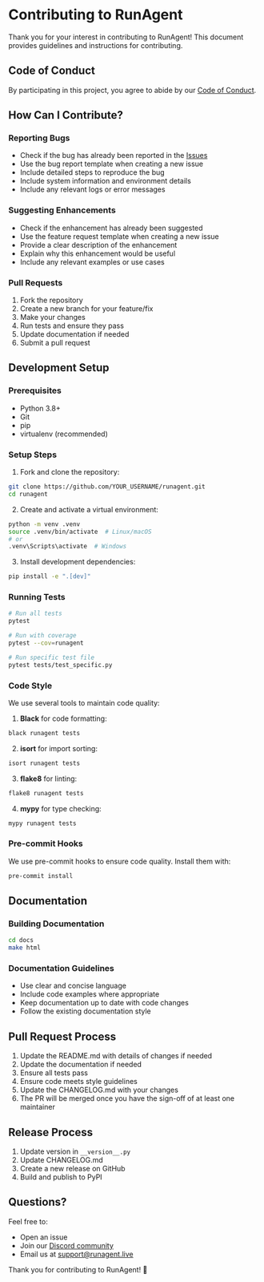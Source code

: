 # Contributing to RunAgent

Thank you for your interest in contributing to RunAgent! This document provides guidelines and instructions for contributing.

## Code of Conduct

By participating in this project, you agree to abide by our [Code of Conduct](CODE_OF_CONDUCT.md).

## How Can I Contribute?

### Reporting Bugs

- Check if the bug has already been reported in the [Issues](https://github.com/runagent-dev/runagent/issues)
- Use the bug report template when creating a new issue
- Include detailed steps to reproduce the bug
- Include system information and environment details
- Include any relevant logs or error messages

### Suggesting Enhancements

- Check if the enhancement has already been suggested
- Use the feature request template when creating a new issue
- Provide a clear description of the enhancement
- Explain why this enhancement would be useful
- Include any relevant examples or use cases

### Pull Requests

1. Fork the repository
2. Create a new branch for your feature/fix
3. Make your changes
4. Run tests and ensure they pass
5. Update documentation if needed
6. Submit a pull request

## Development Setup

### Prerequisites

- Python 3.8+
- Git
- pip
- virtualenv (recommended)

### Setup Steps

1. Fork and clone the repository:
```bash
git clone https://github.com/YOUR_USERNAME/runagent.git
cd runagent
```

2. Create and activate a virtual environment:
```bash
python -m venv .venv
source .venv/bin/activate  # Linux/macOS
# or
.venv\Scripts\activate  # Windows
```

3. Install development dependencies:
```bash
pip install -e ".[dev]"
```

### Running Tests

```bash
# Run all tests
pytest

# Run with coverage
pytest --cov=runagent

# Run specific test file
pytest tests/test_specific.py
```

### Code Style

We use several tools to maintain code quality:

1. **Black** for code formatting:
```bash
black runagent tests
```

2. **isort** for import sorting:
```bash
isort runagent tests
```

3. **flake8** for linting:
```bash
flake8 runagent tests
```

4. **mypy** for type checking:
```bash
mypy runagent tests
```

### Pre-commit Hooks

We use pre-commit hooks to ensure code quality. Install them with:

```bash
pre-commit install
```

## Documentation

### Building Documentation

```bash
cd docs
make html
```

### Documentation Guidelines

- Use clear and concise language
- Include code examples where appropriate
- Keep documentation up to date with code changes
- Follow the existing documentation style

## Pull Request Process

1. Update the README.md with details of changes if needed
2. Update the documentation if needed
3. Ensure all tests pass
4. Ensure code meets style guidelines
5. Update the CHANGELOG.md with your changes
6. The PR will be merged once you have the sign-off of at least one maintainer

## Release Process

1. Update version in `__version__.py`
2. Update CHANGELOG.md
3. Create a new release on GitHub
4. Build and publish to PyPI

## Questions?

Feel free to:
- Open an issue
- Join our [Discord community](https://discord.gg/runagent)
- Email us at support@runagent.live

Thank you for contributing to RunAgent! 🚀 